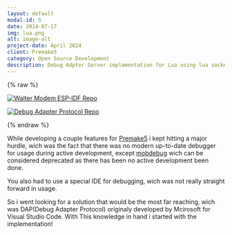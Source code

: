 ```yaml
---
layout: default
modal-id: 5
date: 2014-07-17
img: lua.png
alt: image-alt
project-date: April 2024
client: Premake5
category: Open Source Development
description: Debug Adpter Server implementation for Lua using lua socket
---
```



{% raw %}

<p class="repo-banner">
  <a href="https://github.com/lolrobbe2/luadap">
    <picture>
      <source
        srcset="https://github-readme-stats.vercel.app/api/pin/?username=lolrobbe2&repo=luadap&theme=vision-friendly-dark"
        media="(prefers-color-scheme: dark)"
      />
      <source
        srcset="https://github-readme-stats.vercel.app/api/pin/?username=lolrobbe2&repo=luadap&theme=solarized-light"
        media="(prefers-color-scheme: light), (prefers-color-scheme: no-preference)"
      />
      <img
        src="https://github-readme-stats.vercel.app/api/pin/?username=lolrobbe2&repo=luadap"
        alt="Walter Modem ESP-IDF Repo"
      />
    </picture>
  </a>
</p>

<p class="repo-banner">
  <a href="https://github.com/microsoft/debug-adapter-protocol">
    <picture>
      <source
        srcset="https://github-readme-stats.vercel.app/api/pin/?username=microsoft&repo=debug-adapter-protocol&theme=vision-friendly-dark"
        media="(prefers-color-scheme: dark)"
      />
      <source
        srcset="https://github-readme-stats.vercel.app/api/pin/?username=microsoft&repo=debug-adapter-protocol&theme=solarized-light"
        media="(prefers-color-scheme: light), (prefers-color-scheme: no-preference)"
      />
      <img
        src="https://github-readme-stats.vercel.app/api/pin/?username=microsoft&repo=ldebug-adapter-protocol"
        alt="Debug Adapter Protocol Repo"
      />
    </picture>
  </a>
</p>
{% endraw %}

While developing a couple features for [Premake5](https://github.com/premake/premake-core) i kept hitting a major hurdle, wich was the fact that there was no modern up-to-date debugger for usage during active development, except [mobdebug](https://github.com/pkulchenko/MobDebug) wich can be considered deprecated as there has been no active development been done.

You also had to use a special IDE for debugging, wich was not really straight forward in usage.

So i went looking for a solution that would be the most far reaching, wich was DAP(Debug Adapter Protocol) originaly developed by Mcirosoft for Visual Studio Code. With This knowledge in hand i started with the implementation!

